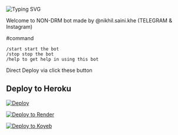 ![Typing SVG](https://readme-typing-svg.herokuapp.com/?lines=Welcome+To+Txt+Uploader+Bot+!)

Welcome to NON-DRM bot made by @nikhil.saini.khe (TELEGRAM & Instagram)

#command
```
/start start the bot
/stop stop the bot
/help to get help in using this bot
```
Direct Deploy via click these button 

## Deploy to Heroku

[![Deploy](https://www.herokucdn.com/deploy/button.svg)](https://heroku.com/deploy?template=https://github.com/BharatChhimpa/saini-txt-direct)

[![Deploy to Render](https://render.com/images/deploy-to-render-button.svg)](https://render.com/deploy?repo=https://github.com/nikhilsainiop/saini-txt-direct)

[![Deploy to Koyeb](https://www.koyeb.com/static/images/deploy/button.svg)](https://app.koyeb.com/deploy?name=saini-txt-direct&repository=nikhilsainiop%2Fsaini-txt-direct&branch=main&instance_type=free&instances_min=0)
